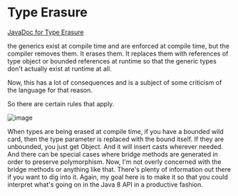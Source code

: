 # Type Erasure

[JavaDoc for Type Erasure](https://docs.oracle.com/javase/tutorial/java/generics/erasure.html)

the generics exist at compile time and are enforced at compile time, but the compiler removes them. It erases them. It
replaces them with references of type object or bounded references at runtime so that the generic types don't actually
exist at runtime at all.

Now, this has a lot of consequences and is a subject of some criticism of the language for that reason.

So there are certain rules that apply.

![image]()

When types are being erased at compile time, if you have a bounded wild card, then the type parameter is replaced with
the bound itself. If they are unbounded, you just get Object. And it will insert casts wherever needed. And there can be
special cases where bridge methods are generated in order to preserve polymorphism. Now, I'm not overly concerned with
the bridge methods or anything like that. There's plenty of information out there if you want to dig into it. Again, my
goal here is to make it so that you could interpret what's going on in the Java 8 API in a productive fashion.
  
